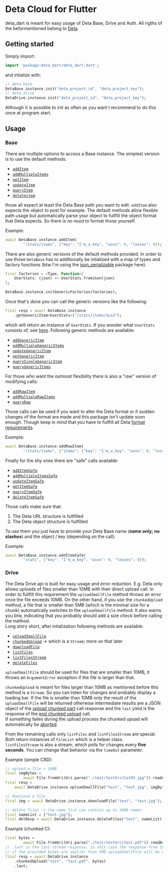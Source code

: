 # Deta Cloud for Flutter
deta_dart is meant for easy usage of Deta Base, Drive and Auth. All rigths of the beformentioned belong to [Deta](deta.sh).

## Getting started
Simply import:

```dart
import 'package:deta_dart/deta_dart.dart';
```

and intialize with:

```dart
// deta base
DetaBase.instance.init("deta_project_id", "deta_project_key");
// deta drive
DetaDrive.instance.init("deta_project_id", "deta_project_key");
```

Although it is possible to init as often as you want I recommend to do this once at program start.


## Usage

### Base
There are multiple options to access a Base instance. The simplest version is to use the default methods:
- [`addItem`](https://github.com/liquidiert/deta_dart/blob/537f9013f8dd37c732b1d8decb62fb7cef12e3a1/lib/src/base/base.dart#L39)
- [`addMultipleItems`](https://github.com/liquidiert/deta_dart/blob/537f9013f8dd37c732b1d8decb62fb7cef12e3a1/lib/src/base/base.dart#L46)
- [`getItem`](https://github.com/liquidiert/deta_dart/blob/537f9013f8dd37c732b1d8decb62fb7cef12e3a1/lib/src/base/base.dart#L60)
- [`updateItem`](https://github.com/liquidiert/deta_dart/blob/537f9013f8dd37c732b1d8decb62fb7cef12e3a1/lib/src/base/base.dart#L53)
- [`queryItem`](https://github.com/liquidiert/deta_dart/blob/537f9013f8dd37c732b1d8decb62fb7cef12e3a1/lib/src/base/base.dart#L67)
- [`deleteitem`](https://github.com/liquidiert/deta_dart/blob/537f9013f8dd37c732b1d8decb62fb7cef12e3a1/lib/src/base/base.dart#L74)

those all expect at least the Deta Base path you want to edit. `addItem` also expects the object to post for example. The default methods allow flexible path usage but automatically parse your object to fullfill the object format that Deta expects. So there is *no need* to format those yourself.

Example:
```dart
await DetaBase.instance.addItem(
        "/stats/items", {"key": "I'm_a_key", "wins": 0, "losses": 0});
```

There are also generic versions of the default methods provided. In order to use those `DetaBase` has to additionally be intialized with a map of types and factory functions (btw I'm using the [json_serializable](https://pub.dev/packages/json_serializable) package here):
```dart
final factories = <Type, Function>{
    UserStats: (json) => UserStats.fromJson(json)
};

DetaBase.instance.initGenericFactories(factories);
```

Once that's done you can call the generic versions like the following:
```dart
final resp = await DetaBase.instance
    .getGenericItem<UserStats>("/stats/items/$uid");
```
which will return an instance of `UserStats`. If you wonder what `UserStats` consists of, see [here](test/testModels/UserStats.dart).
Following generic methods are available:
- [`addGenericItem`](https://github.com/liquidiert/deta_dart/blob/537f9013f8dd37c732b1d8decb62fb7cef12e3a1/lib/src/base/base.dart#L89)
- [`addMultipleGenericItems`](https://github.com/liquidiert/deta_dart/blob/537f9013f8dd37c732b1d8decb62fb7cef12e3a1/lib/src/base/base.dart#L98)
- [`updateGenericItem`](https://github.com/liquidiert/deta_dart/blob/537f9013f8dd37c732b1d8decb62fb7cef12e3a1/lib/src/base/base.dart#L107)
- [`getGenericItem`](https://github.com/liquidiert/deta_dart/blob/537f9013f8dd37c732b1d8decb62fb7cef12e3a1/lib/src/base/base.dart#L116)
- [`querySingleGenericItem`](https://github.com/liquidiert/deta_dart/blob/537f9013f8dd37c732b1d8decb62fb7cef12e3a1/lib/src/base/base.dart#L125)
- [`queryGenericItems`](https://github.com/liquidiert/deta_dart/blob/537f9013f8dd37c732b1d8decb62fb7cef12e3a1/lib/src/base/base.dart#L135)

For those who want the outmost flexibility there is also a "raw" version of modifying calls:
- [`addRawItem`](https://github.com/liquidiert/deta_dart/blob/537f9013f8dd37c732b1d8decb62fb7cef12e3a1/lib/src/base/base.dart#L146)
- [`addMultipleRawItems`](https://github.com/liquidiert/deta_dart/blob/537f9013f8dd37c732b1d8decb62fb7cef12e3a1/lib/src/base/base.dart#L153)
- [`queryRaw`](https://github.com/liquidiert/deta_dart/blob/537f9013f8dd37c732b1d8decb62fb7cef12e3a1/lib/src/base/base.dart#L160)

Those calls can be used if you want to alter the Deta format or if sudden changes of the format are made and this package isn't update soon enough. Though keep in mind that you have to fullfill all Deta [format requirements](https://docs.deta.sh/docs/base/http).

Example:
```dart
await DetaBase.instance.addRawItem(
        "/stats/items", {"items": {"key": "I'm_a_key", "wins": 0, "losses": 0}});
```

Finally for the shy ones there are "safe" calls available:
- [`addItemSafe`](https://github.com/liquidiert/deta_dart/blob/537f9013f8dd37c732b1d8decb62fb7cef12e3a1/lib/src/base/base.dart#L169)
- [`addMultipleItemsSafe`](https://github.com/liquidiert/deta_dart/blob/537f9013f8dd37c732b1d8decb62fb7cef12e3a1/lib/src/base/base.dart#L176)
- [`updateItemSafe`](https://github.com/liquidiert/deta_dart/blob/537f9013f8dd37c732b1d8decb62fb7cef12e3a1/lib/src/base/base.dart#L183)
- [`getItemSafe`](https://github.com/liquidiert/deta_dart/blob/537f9013f8dd37c732b1d8decb62fb7cef12e3a1/lib/src/base/base.dart#L193)
- [`queryItemSafe`](https://github.com/liquidiert/deta_dart/blob/537f9013f8dd37c732b1d8decb62fb7cef12e3a1/lib/src/base/base.dart#L200)
- [`deleteItemSafe`](https://github.com/liquidiert/deta_dart/blob/537f9013f8dd37c732b1d8decb62fb7cef12e3a1/lib/src/base/base.dart#L207)

Those calls make sure that:
1. The Deta URL structure is fullfilled
2. The Deta object structure is fullfilled

To use them you just have to provide your Deta Base name (**name only; no slashes**) and the object / key (depending on the call).

Example:
```dart
await DetaBase.instance.addItemSafe(
        "stats", {"key": "I'm_a_key", "wins": 0, "losses": 0});
```

### Drive
The Deta Drive api is built for easy usage and error reduction. E.g. Deta only allows uploads of files smaller than 10MB with their direct upload call. In order to fullfill this requirement the `uploadSmallFile` method throws an error once the file exceeds 10MB. On the other hand, if you use the `chunkedUpload` method, a file that is smaller than 5MB (which is the minimal size for a chunk) automatically switches to the `uploadSmallFile` method. It also warns you btw, indicating that you probably should add a size check before calling the method.  
Long story short, after intialization following methods are available:
- [`uploadSmallFile`](https://github.com/liquidiert/deta_dart/blob/537f9013f8dd37c732b1d8decb62fb7cef12e3a1/lib/src/drive/drive.dart#L33)
- [`chunkedUpload`](https://github.com/liquidiert/deta_dart/blob/537f9013f8dd37c732b1d8decb62fb7cef12e3a1/lib/src/drive/drive.dart#L47) -> which is a `Stream`; more on that later
- [`downloadFile`](https://github.com/liquidiert/deta_dart/blob/537f9013f8dd37c732b1d8decb62fb7cef12e3a1/lib/src/drive/drive.dart#L89)
- [`listFiles`](https://github.com/liquidiert/deta_dart/blob/537f9013f8dd37c732b1d8decb62fb7cef12e3a1/lib/src/drive/drive.dart#L97)
- [`listFilesStream`](https://github.com/liquidiert/deta_dart/blob/537f9013f8dd37c732b1d8decb62fb7cef12e3a1/lib/src/drive/drive.dart#L107)
- [`deleteFiles`](https://github.com/liquidiert/deta_dart/blob/537f9013f8dd37c732b1d8decb62fb7cef12e3a1/lib/src/drive/drive.dart#L120)

`uploadSmallFile` should be used for files that are smaller than 10MB, it throws an `ArgumentError` exception if the file is larger than that.

`chunkedUpload` is meant for files larger than 10MB as mentioned before this method is a `Stream`. So you can listen for changes and probably display a loading bar. If the file is smaller than 10MB only the result of the `uploadSmallFile` will be returned otherwise intermediate results are a JSON object of the [upload chunked part](https://docs.deta.sh/docs/drive/http#upload-chunked-part) call response and the `last` yield is the response of the [end chunked upload](https://docs.deta.sh/docs/drive/http#end-chunked-upload) call.  
If something failes during the upload process the chunked upoad will automatically be [aborted](https://docs.deta.sh/docs/drive/http#abort-chunked-upload).

From the remaining calls only `listFiles` and `listFilesStream` are special. Both return instances of `FileList` which is a helper class.  
`listFilesStream` is also a stream, which polls for changes every **five seconds**. You can change that behavior via the `timeOut` parameter.

Example (simple CRD):
```dart
// upload a file < 10MB
final imgBytes =
        await File.fromUri(Uri.parse("./test/testSrc/Cat03.jpg")).readAsBytes();
final resp =
    await DetaDrive.instance.uploadSmallFile("test", "test.jpg", imgBytes);

// download a file
final img = await DetaDrive.instance.downloadFile("test", "test.jpg");

// delete files -> the name list can contain up to 1000 names
final nameList = ["test.jpg"];
final delResp = await DetaDrive.instance.deleteFiles("test", nameList);
```

Example (chunked C):
```dart
final bytes =
        await File.fromUri(Uri.parse("./test/testSrc/test.pdf")).readAsBytes();
// .last is the last stream response; in this case the response from the end chunked upload call
// if the provided bytes are smaller than 5MB uploadSmallFile will be used instead; also a warning is logged
final resp = await DetaDrive.instance
    .chunkedUpload("test", "test.pdf", bytes)
    .last;
```